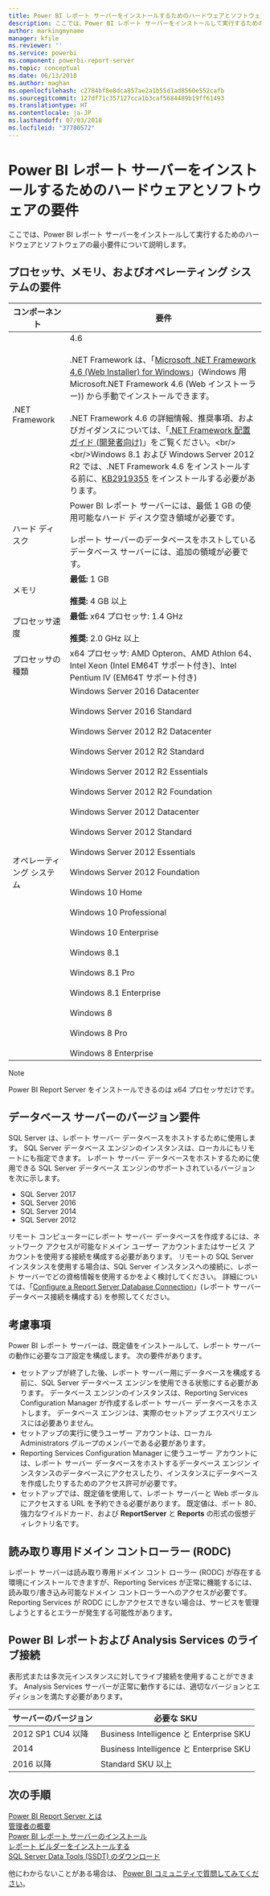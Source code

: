 ```yaml
---
title: Power BI レポート サーバーをインストールするためのハードウェアとソフトウェアの要件
description: ここでは、Power BI レポート サーバーをインストールして実行するためのハードウェアとソフトウェアの最小要件について説明します。
author: markingmyname
manager: kfile
ms.reviewer: ''
ms.service: powerbi
ms.component: powerbi-report-server
ms.topic: conceptual
ms.date: 06/13/2018
ms.author: maghan
ms.openlocfilehash: c2784bf8e8dca857ae2a1b55d1ad8560e552cafb
ms.sourcegitcommit: 127df71c357127cca1b3caf5684489b19ff61493
ms.translationtype: HT
ms.contentlocale: ja-JP
ms.lasthandoff: 07/03/2018
ms.locfileid: "37780572"
---
```

# <a name="hardware-and-software-requirements-for-installing-power-bi-report-server"></a>Power BI レポート サーバーをインストールするためのハードウェアとソフトウェアの要件
ここでは、Power BI レポート サーバーをインストールして実行するためのハードウェアとソフトウェアの最小要件について説明します。

## <a name="processor-memory-and-operating-system-requirements"></a>プロセッサ、メモリ、およびオペレーティング システムの要件

| コンポーネント | 要件 |
| --- | --- |
| .NET Framework |4.6<br><br>.NET Framework は、「[Microsoft .NET Framework 4.6 (Web Installer) for Windows](http://support.microsoft.com/kb/3045560)」(Windows 用 Microsoft.NET Framework 4.6 (Web インストーラー)) から手動でインストールできます。<br/><br/> .NET Framework 4.6 の詳細情報、推奨事項、およびガイダンスについては、「[.NET Framework 配置ガイド (開発者向け)](http://msdn.microsoft.com/library/ee942965\(v=vs.110\).aspx)」をご覧ください。<br/><br/>Windows 8.1 および Windows Server 2012 R2 では、.NET Framework 4.6 をインストールする前に、[KB2919355](http://support.microsoft.com/kb/2919355) をインストールする必要があります。 |
| ハード ディスク |Power BI レポート サーバーには、最低 1 GB の使用可能なハード ディスク空き領域が必要です。<br><br>レポート サーバーのデータベースをホストしているデータベース サーバーには、追加の領域が必要です。 |
| メモリ |**最低:** 1 GB<br/><br/> **推奨:** 4 GB 以上 |
| プロセッサ速度 |**最低:** x64 プロセッサ: 1.4 GHz<br/><br/> **推奨:** 2.0 GHz 以上 |
| プロセッサの種類 |x64 プロセッサ: AMD Opteron、AMD Athlon 64、Intel Xeon (Intel EM64T サポート付き)、Intel Pentium IV (EM64T サポート付き) |
| オペレーティング システム |Windows Server 2016 Datacenter<br><br>Windows Server 2016 Standard<br><br>Windows Server 2012 R2 Datacenter<br><br>Windows Server 2012 R2 Standard<br><br>Windows Server 2012 R2 Essentials<br><br>Windows Server 2012 R2 Foundation<br><br>Windows Server 2012 Datacenter<br><br>Windows Server 2012 Standard<br><br>Windows Server 2012 Essentials<br><br>Windows Server 2012 Foundation<br><br>Windows 10 Home<br><br>Windows 10 Professional<br><br>Windows 10 Enterprise<br><br>Windows 8.1<br><br>Windows 8.1 Pro<br><br>Windows 8.1 Enterprise<br><br>Windows 8<br><br>Windows 8 Pro<br><br>Windows 8 Enterprise |

> [!NOTE]
> Power BI Report Server をインストールできるのは x64 プロセッサだけです。
> 
> 

## <a name="database-server-version-requirements"></a>データベース サーバーのバージョン要件
SQL Server は、レポート サーバー データベースをホストするために使用します。 SQL Server データベース エンジンのインスタンスは、ローカルにもリモートにも指定できます。 レポート サーバー データベースをホストするために使用できる SQL Server データベース エンジンのサポートされているバージョンを次に示します。

* SQL Server 2017
* SQL Server 2016
* SQL Server 2014
* SQL Server 2012

リモート コンピューターにレポート サーバー データベースを作成するには、ネットワーク アクセスが可能なドメイン ユーザー アカウントまたはサービス アカウントを使用する接続を構成する必要があります。 リモートの SQL Server インスタンスを使用する場合は、SQL Server インスタンスへの接続に、レポート サーバーでどの資格情報を使用するかをよく検討してください。 詳細については、「[Configure a Report Server Database Connection](https://docs.microsoft.com/sql/reporting-services/install-windows/configure-a-report-server-database-connection-ssrs-configuration-manager)」(レポート サーバー データベース接続を構成する) を参照してください。

## <a name="considerations"></a>考慮事項
Power BI レポート サーバーは、既定値をインストールして、レポート サーバーの動作に必要なコア設定を構成します。 次の要件があります。

* セットアップが終了した後、レポート サーバー用にデータベースを構成する前に、SQL Server データベース エンジンを使用できる状態にする必要があります。 データベース エンジンのインスタンスは、Reporting Services Configuration Manager が作成するレポート サーバー データベースをホストします。 データベース エンジンは、実際のセットアップ エクスペリエンスには必要ありません。
* セットアップの実行に使うユーザー アカウントは、ローカル Administrators グループのメンバーである必要があります。
* Reporting Services Configuration Manager に使うユーザー アカウントには、レポート サーバー データベースをホストするデータベース エンジン インスタンスのデータベースにアクセスしたり、インスタンスにデータベースを作成したりするためのアクセス許可が必要です。
* セットアップでは、既定値を使用して、レポート サーバーと Web ポータルにアクセスする URL を予約できる必要があります。 既定値は、ポート 80、強力なワイルドカード、および **ReportServer** と **Reports** の形式の仮想ディレクトリ名です。

## <a name="read-only-domain-controller-rodc"></a>読み取り専用ドメイン コントローラー (RODC)
 レポート サーバーは読み取り専用ドメイン コント ローラー (RODC) が存在する環境にインストールできますが、Reporting Services が正常に機能するには、読み取り/書き込み可能なドメイン コントローラーへのアクセスが必要です。 Reporting Services が RODC にしかアクセスできない場合は、サービスを管理しようとするとエラーが発生する可能性があります。

## <a name="power-bi-reports-and-analysis-services-live-connections"></a>Power BI レポートおよび Analysis Services のライブ接続
表形式または多次元インスタンスに対してライブ接続を使用することができます。 Analysis Services サーバーが正常に動作するには、適切なバージョンとエディションを満たす必要があります。

| **サーバーのバージョン** | **必要な SKU** |
| --- | --- |
| 2012 SP1 CU4 以降 |Business Intelligence と Enterprise SKU |
| 2014 |Business Intelligence と Enterprise SKU |
| 2016 以降 |Standard SKU 以上 |

## <a name="next-steps"></a>次の手順
[Power BI Report Server とは](get-started.md)  
[管理者の概要](admin-handbook-overview.md)  
[Power BI レポート サーバーのインストール](install-report-server.md)  
[レポート ビルダーをインストールする](https://docs.microsoft.com/sql/reporting-services/install-windows/install-report-builder)  
[SQL Server Data Tools (SSDT) のダウンロード](http://go.microsoft.com/fwlink/?LinkID=616714)

他にわからないことがある場合は、 [Power BI コミュニティで質問してみてください](https://community.powerbi.com/)。


